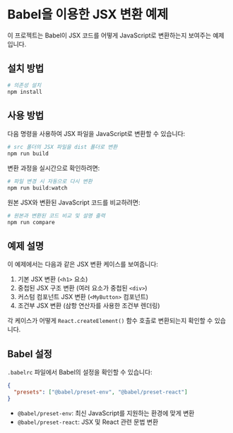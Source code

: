 # Babel을 이용한 JSX 변환 예제

이 프로젝트는 Babel이 JSX 코드를 어떻게 JavaScript로 변환하는지 보여주는 예제입니다.

## 설치 방법

```bash
# 의존성 설치
npm install
```

## 사용 방법

다음 명령을 사용하여 JSX 파일을 JavaScript로 변환할 수 있습니다:

```bash
# src 폴더의 JSX 파일을 dist 폴더로 변환
npm run build
```

변환 과정을 실시간으로 확인하려면:

```bash
# 파일 변경 시 자동으로 다시 변환
npm run build:watch
```

원본 JSX와 변환된 JavaScript 코드를 비교하려면:

```bash
# 원본과 변환된 코드 비교 및 설명 출력
npm run compare
```

## 예제 설명

이 예제에서는 다음과 같은 JSX 변환 케이스를 보여줍니다:

1. 기본 JSX 변환 (`<h1>` 요소)
2. 중첩된 JSX 구조 변환 (여러 요소가 중첩된 `<div>`)
3. 커스텀 컴포넌트 JSX 변환 (`<MyButton>` 컴포넌트)
4. 조건부 JSX 변환 (삼항 연산자를 사용한 조건부 렌더링)

각 케이스가 어떻게 `React.createElement()` 함수 호출로 변환되는지 확인할 수 있습니다.

## Babel 설정

`.babelrc` 파일에서 Babel의 설정을 확인할 수 있습니다:

```json
{
  "presets": ["@babel/preset-env", "@babel/preset-react"]
}
```

- `@babel/preset-env`: 최신 JavaScript를 지원하는 환경에 맞게 변환
- `@babel/preset-react`: JSX 및 React 관련 문법 변환 